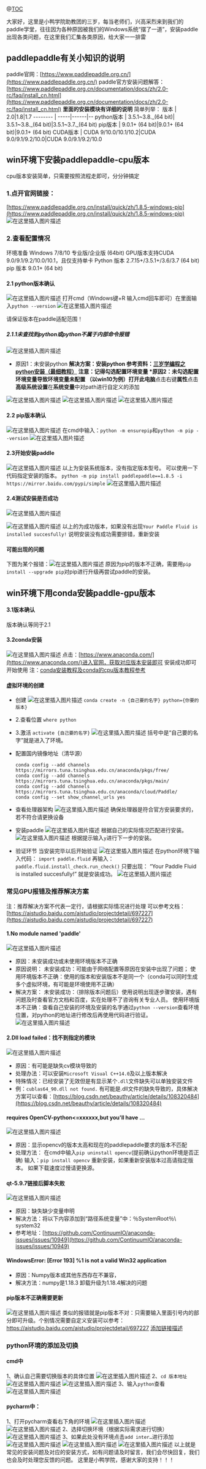 ﻿@[TOC](paddlepaddle入门的痛与快乐（Windows特有的爱）)

大家好，这里是小鸭学院助教团的三岁，每当老师们，兴高采烈来到我们的paddle学堂，往往因为各种原因被我们的Windows系统“摆了一道”，安装paddle出现各类问题，在这里我们汇集各类原因，给大家一一排雷
## paddlepaddle有关小知识的说明
paddle官网：[https://www.paddlepaddle.org.cn/](https://www.paddlepaddle.org.cn/)
paddle官方安装问题解答：[https://www.paddlepaddle.org.cn/documentation/docs/zh/2.0-rc/faq/install_cn.html](https://www.paddlepaddle.org.cn/documentation/docs/zh/2.0-rc/faq/install_cn.html)
**里面的安装模块有详细的说明**
简单列举：
版本     | 2.0|1.8|1.7
-------- | -----|------|--
python版本  | 3.5.1\~3.8._(64 bit)| 3.5.1\~3.8.\_(64 bit)|3.5.1~3.7.\_(64 bit)
pip版本 | 9.0.1+ (64 bit)|9.0.1+ (64 bit)|9.0.1+ (64 bit)
CUDA版本  | CUDA 9/10.0/10.1/10.2|CUDA 9.0/9.1/9.2/10.0|CUDA 9.0/9.1/9.2/10.0
## win环境下安装paddlepaddle-cpu版本
cpu版本安装简单，只需要按照流程走即可，分分钟搞定
### 1.点开官网链接：
[https://www.paddlepaddle.org.cn/install/quick/zh/1.8.5-windows-pip](https://www.paddlepaddle.org.cn/install/quick/zh/1.8.5-windows-pip)
![在这里插入图片描述](https://img-blog.csdnimg.cn/20201115114809873.png?x-oss-process=image/watermark,type_ZmFuZ3poZW5naGVpdGk,shadow_10,text_aHR0cHM6Ly9ibG9nLmNzZG4ubmV0L3dlaXhpbl80MTQ1MDEyMw==,size_16,color_FFFFFF,t_70#pic_center)
### 2.查看配置情况
环境准备
Windows 7/8/10 专业版/企业版 (64bit)
GPU版本支持CUDA 9.0/9.1/9.2/10.0/10.1，且仅支持单卡
Python 版本 2.7.15+/3.5.1+/3.6/3.7 (64 bit)
pip 版本 9.0.1+ (64 bit)
#### 2.1 python版本确认
![在这里插入图片描述](https://img-blog.csdnimg.cn/20201115115201787.png#pic_center)
打开cmd（Windows键+R 输入cmd回车即可）在里面输入`python --version`
![在这里插入图片描述](https://img-blog.csdnimg.cn/20201115115431819.png#pic_center)

请保证版本在paddle适配范围！
##### 2.1.1未查找到python或python不属于内部命令报错
![在这里插入图片描述](https://img-blog.csdnimg.cn/20201115120012893.png#pic_center)

* 原因1：未安装python
**解决方案：**安装python
参考资料：[三岁学编程之python安装（最细教程）](https://blog.csdn.net/weixin_45623093/article/details/105508265)
注意：记得勾选配置环境变量
*原因2：未勾选配置环境变量导致环境变量未配置
（以win10为例）打开**此电脑**点击右键**属性**点击**高级系统设置**在**系统变量**中对path进行自定义的添加

![在这里插入图片描述](https://img-blog.csdnimg.cn/20201115133154448.png?x-oss-process=image/watermark,type_ZmFuZ3poZW5naGVpdGk,shadow_10,text_aHR0cHM6Ly9ibG9nLmNzZG4ubmV0L3dlaXhpbl80MTQ1MDEyMw==,size_16,color_FFFFFF,t_70#pic_center)
![在这里插入图片描述](https://img-blog.csdnimg.cn/20201115133217996.png?x-oss-process=image/watermark,type_ZmFuZ3poZW5naGVpdGk,shadow_10,text_aHR0cHM6Ly9ibG9nLmNzZG4ubmV0L3dlaXhpbl80MTQ1MDEyMw==,size_16,color_FFFFFF,t_70#pic_center)
![在这里插入图片描述](https://img-blog.csdnimg.cn/20201115133241791.png?x-oss-process=image/watermark,type_ZmFuZ3poZW5naGVpdGk,shadow_10,text_aHR0cHM6Ly9ibG9nLmNzZG4ubmV0L3dlaXhpbl80MTQ1MDEyMw==,size_16,color_FFFFFF,t_70#pic_center)
#### 2.2 pip版本确认
![在这里插入图片描述](https://img-blog.csdnimg.cn/20201115133807986.png?x-oss-process=image/watermark,type_ZmFuZ3poZW5naGVpdGk,shadow_10,text_aHR0cHM6Ly9ibG9nLmNzZG4ubmV0L3dlaXhpbl80MTQ1MDEyMw==,size_16,color_FFFFFF,t_70#pic_center)
在cmd中输入：`python -m ensurepip`和`python -m pip --version`
![在这里插入图片描述](https://img-blog.csdnimg.cn/20201115134325591.png#pic_center)
#### 2.3开始安装paddle
![在这里插入图片描述](https://img-blog.csdnimg.cn/2020111513452816.png#pic_center)
以上为安装系统版本，没有指定版本型号。
可以使用一下代码指定安装的版本。
`python -m pip install paddlepaddle==1.8.5 -i https://mirror.baidu.com/pypi/simple`
![在这里插入图片描述](https://img-blog.csdnimg.cn/20201115134807814.png?x-oss-process=image/watermark,type_ZmFuZ3poZW5naGVpdGk,shadow_10,text_aHR0cHM6Ly9ibG9nLmNzZG4ubmV0L3dlaXhpbl80MTQ1MDEyMw==,size_16,color_FFFFFF,t_70#pic_center)
#### 2.4测试安装是否成功
![在这里插入图片描述](https://img-blog.csdnimg.cn/20201115135015565.png#pic_center)

![在这里插入图片描述](https://img-blog.csdnimg.cn/20201115134951593.png?x-oss-process=image/watermark,type_ZmFuZ3poZW5naGVpdGk,shadow_10,text_aHR0cHM6Ly9ibG9nLmNzZG4ubmV0L3dlaXhpbl80MTQ1MDEyMw==,size_16,color_FFFFFF,t_70#pic_center)
以上的为成功版本，如果没有出现`Your Paddle Fluid is installed succesfully!`
说明安装没有成功需要排错，重新安装
#### 可能出现的问题
下图为某个报错：![在这里插入图片描述](https://img-blog.csdnimg.cn/20201115135452448.png?x-oss-process=image/watermark,type_ZmFuZ3poZW5naGVpdGk,shadow_10,text_aHR0cHM6Ly9ibG9nLmNzZG4ubmV0L3dlaXhpbl80MTQ1MDEyMw==,size_16,color_FFFFFF,t_70#pic_center)
原因为pip的版本不正确，需要用`pip install --upgrade pip`对pip进行升级再尝试paddle的安装。
## win环境下用conda安装paddle-gpu版本
#### 3.1版本确认
版本确认等同于2.1
#### 3.2conda安装
![在这里插入图片描述](https://img-blog.csdnimg.cn/20201115151620129.png?x-oss-process=image/watermark,type_ZmFuZ3poZW5naGVpdGk,shadow_10,text_aHR0cHM6Ly9ibG9nLmNzZG4ubmV0L3dlaXhpbl80MTQ1MDEyMw==,size_16,color_FFFFFF,t_70#pic_center)
点击：[https://www.anaconda.com/](https://www.anaconda.com/)进入官网，获取对应版本安装即可
安装成功即可开始使用
注：[conda安装教程及conda的cpu版本教程参考](https://blog.csdn.net/weixin_41450123/article/details/107623707)
#### 虚拟环境的创建
* 创建
![在这里插入图片描述](https://img-blog.csdnimg.cn/2020111517551179.png?x-oss-process=image/watermark,type_ZmFuZ3poZW5naGVpdGk,shadow_10,text_aHR0cHM6Ly9ibG9nLmNzZG4ubmV0L3dlaXhpbl80MTQ1MDEyMw==,size_16,color_FFFFFF,t_70#pic_center)
`conda create -n {自己要的名字} python={你要的版本}`
* 2.查看位置
`where python`
* 3.激活
`activate {自己要的名字}`
![在这里插入图片描述](https://img-blog.csdnimg.cn/20201115180017192.png#pic_center)
括号中是“自己要的名字”就是进入了环境。

* 配置国内镜像地址（清华源）

      conda config --add channels https://mirrors.tuna.tsinghua.edu.cn/anaconda/pkgs/free/
      conda config --add channels https://mirrors.tuna.tsinghua.edu.cn/anaconda/pkgs/main/
      conda config --add channels https://mirrors.tuna.tsinghua.edu.cn/anaconda/cloud/Paddle/
      conda config --set show_channel_urls yes
* 查看处理器架构
![在这里插入图片描述](https://img-blog.csdnimg.cn/20201121160436445.png?x-oss-process=image/watermark,type_ZmFuZ3poZW5naGVpdGk,shadow_10,text_aHR0cHM6Ly9ibG9nLmNzZG4ubmV0L3dlaXhpbl80MTQ1MDEyMw==,size_16,color_FFFFFF,t_70#pic_center)
确保处理器是符合官方安装要求的，若不符合请更换设备

* 安装paddle
![在这里插入图片描述](https://img-blog.csdnimg.cn/20201121154334414.png?x-oss-process=image/watermark,type_ZmFuZ3poZW5naGVpdGk,shadow_10,text_aHR0cHM6Ly9ibG9nLmNzZG4ubmV0L3dlaXhpbl80MTQ1MDEyMw==,size_16,color_FFFFFF,t_70#pic_center)
根据自己的实际情况匹配进行安装。
![在这里插入图片描述](https://img-blog.csdnimg.cn/2020112115443158.png?x-oss-process=image/watermark,type_ZmFuZ3poZW5naGVpdGk,shadow_10,text_aHR0cHM6Ly9ibG9nLmNzZG4ubmV0L3dlaXhpbl80MTQ1MDEyMw==,size_16,color_FFFFFF,t_70#pic_center)
根据提示输入`y`进行下一步的安装。
* 验证环节
当安装完毕以后开始验证
![在这里插入图片描述](https://img-blog.csdnimg.cn/20201121154706704.png#pic_center)
在python环境下输入代码：
`import paddle.fluid`
再输入：
`paddle.fluid.install_check.run_check()`
只要出现：
“Your Paddle Fluid is installed succesfully!”
就是安装成功。
![在这里插入图片描述](https://img-blog.csdnimg.cn/20201121161005621.png?x-oss-process=image/watermark,type_ZmFuZ3poZW5naGVpdGk,shadow_10,text_aHR0cHM6Ly9ibG9nLmNzZG4ubmV0L3dlaXhpbl80MTQ1MDEyMw==,size_16,color_FFFFFF,t_70#pic_center)


### 常见GPU报错及推荐解决方案
注：推荐解决方案不代表一定行，请根据实际情况进行处理
可以参考文档：[https://aistudio.baidu.com/aistudio/projectdetail/697227](https://aistudio.baidu.com/aistudio/projectdetail/697227)
#### 1.No module named 'paddle'
![在这里插入图片描述](https://img-blog.csdnimg.cn/20201121155539761.png?x-oss-process=image/watermark,type_ZmFuZ3poZW5naGVpdGk,shadow_10,text_aHR0cHM6Ly9ibG9nLmNzZG4ubmV0L3dlaXhpbl80MTQ1MDEyMw==,size_16,color_FFFFFF,t_70#pic_center)
* 原因：未安装成功或未使用环境版本不正确
* 原因说明：
未安装成功：可能由于网络配置等原因在安装中出现了问题；
使用环境版本不正确：使用的版本和安装版本不是同一个（conda可以同时生成多个虚拟环境，有可能是环境使用不正确）
* 解决方案：
未安装成功：（排除版本问题后）使用说明出现逐步骤安装，遇有问题及时查看官方文档和百度，实在处理不了咨询有关专业人员。
使用环境版本不正确：查看自己安装的环境及安装的名字通过`python --version`查看环境位置，对python的地址进行修改后再使用代码进行验证。
![在这里插入图片描述](https://img-blog.csdnimg.cn/20201121160529530.png?x-oss-process=image/watermark,type_ZmFuZ3poZW5naGVpdGk,shadow_10,text_aHR0cHM6Ly9ibG9nLmNzZG4ubmV0L3dlaXhpbl80MTQ1MDEyMw==,size_16,color_FFFFFF,t_70#pic_center)
#### 2.Dll load  failed：找不到指定的模块
![在这里插入图片描述](https://img-blog.csdnimg.cn/20201121161743976.png?x-oss-process=image/watermark,type_ZmFuZ3poZW5naGVpdGk,shadow_10,text_aHR0cHM6Ly9ibG9nLmNzZG4ubmV0L3dlaXhpbl80MTQ1MDEyMw==,size_16,color_FFFFFF,t_70#pic_center)
* 原因：有可能是缺失cv模块导致的
* 处理办法：可以安装`Microsoft Visual C++14.0`及以上版本解决
* 特殊情况：已经安装了无效但是有显示某个`.dll`文件缺失可以单独安装文件
* 例：`cublas64_90.dll not found.`
有可能是.dll文件的缺失导致的，具体解决方案可以查看：[https://blog.csdn.net/beauthy/article/details/108320484](https://blog.csdn.net/beauthy/article/details/108320484)

#### requires OpenCV-python<=xxxxxx,but you'll have … 
![在这里插入图片描述](https://img-blog.csdnimg.cn/2020111516131178.png?x-oss-process=image/watermark,type_ZmFuZ3poZW5naGVpdGk,shadow_10,text_aHR0cHM6Ly9ibG9nLmNzZG4ubmV0L3dlaXhpbl80MTQ1MDEyMw==,size_16,color_FFFFFF,t_70#pic_center)
* 原因：显示opencv的版本太高和现在的paddlepaddle要求的版本不匹配
* 处理方法：
在cmd中输入`pip uninstall opencv`(提前确认python环境是否正确)
输入：`pip install opencv`
重新安装，如果重新安装版本过高请指定版本。
如果下载速度过慢请更换源。

#### qt-5.9.7链接后脚本失败
![在这里插入图片描述](https://img-blog.csdnimg.cn/20201121164807251.png?x-oss-process=image/watermark,type_ZmFuZ3poZW5naGVpdGk,shadow_10,text_aHR0cHM6Ly9ibG9nLmNzZG4ubmV0L3dlaXhpbl80MTQ1MDEyMw==,size_16,color_FFFFFF,t_70#pic_center)
* 原因：缺失缺少变量申明
* 解决方法：将以下内容添加到“路径系统变量”中：％SystemRoot％\ system32
* 参考地址：[https://github.com/ContinuumIO/anaconda-issues/issues/10949](https://github.com/ContinuumIO/anaconda-issues/issues/10949)
#### WindowsError: [Error 193] %1 is not a valid Win32 application
* 原因：Numpy版本或其他东西存在不兼容，
* 解决方法：numpy是1.18.3 卸载升级为1.18.4解决的问题

#### pip版本不正确需要更新
![在这里插入图片描述](https://img-blog.csdnimg.cn/20201121170014852.png#pic_center)
类似的报错就是pip版本不对：只需要输入里面引号内的部分即可升级。个别情况需要自定义安装可以参考：https://aistudio.baidu.com/aistudio/projectdetail/697227
[添加链接描述](https://aistudio.baidu.com/aistudio/projectdetail/697227)


### python环境的添加及切换
#### cmd中
1、确认自己需要切换版本的具体位置
![在这里插入图片描述](https://img-blog.csdnimg.cn/20201121170513689.png?x-oss-process=image/watermark,type_ZmFuZ3poZW5naGVpdGk,shadow_10,text_aHR0cHM6Ly9ibG9nLmNzZG4ubmV0L3dlaXhpbl80MTQ1MDEyMw==,size_16,color_FFFFFF,t_70#pic_center)
2、`cd 版本地址`
![在这里插入图片描述](https://img-blog.csdnimg.cn/20201121170558418.png?x-oss-process=image/watermark,type_ZmFuZ3poZW5naGVpdGk,shadow_10,text_aHR0cHM6Ly9ibG9nLmNzZG4ubmV0L3dlaXhpbl80MTQ1MDEyMw==,size_16,color_FFFFFF,t_70#pic_center)
![在这里插入图片描述](https://img-blog.csdnimg.cn/20201121170638282.png?x-oss-process=image/watermark,type_ZmFuZ3poZW5naGVpdGk,shadow_10,text_aHR0cHM6Ly9ibG9nLmNzZG4ubmV0L3dlaXhpbl80MTQ1MDEyMw==,size_16,color_FFFFFF,t_70#pic_center)
3、输入`python`查看
![在这里插入图片描述](https://img-blog.csdnimg.cn/20201121170653516.png?x-oss-process=image/watermark,type_ZmFuZ3poZW5naGVpdGk,shadow_10,text_aHR0cHM6Ly9ibG9nLmNzZG4ubmV0L3dlaXhpbl80MTQ1MDEyMw==,size_16,color_FFFFFF,t_70#pic_center)

#### pycharm中：
1、打开pycharm查看右下角的环境
![在这里插入图片描述](https://img-blog.csdnimg.cn/20201121170854571.png?x-oss-process=image/watermark,type_ZmFuZ3poZW5naGVpdGk,shadow_10,text_aHR0cHM6Ly9ibG9nLmNzZG4ubmV0L3dlaXhpbl80MTQ1MDEyMw==,size_16,color_FFFFFF,t_70#pic_center)
![在这里插入图片描述](https://img-blog.csdnimg.cn/20201121170912674.png?x-oss-process=image/watermark,type_ZmFuZ3poZW5naGVpdGk,shadow_10,text_aHR0cHM6Ly9ibG9nLmNzZG4ubmV0L3dlaXhpbl80MTQ1MDEyMw==,size_16,color_FFFFFF,t_70#pic_center)
2、选择切换环境（根据实际需求进行切换）
![在这里插入图片描述](https://img-blog.csdnimg.cn/20201121170946905.png?x-oss-process=image/watermark,type_ZmFuZ3poZW5naGVpdGk,shadow_10,text_aHR0cHM6Ly9ibG9nLmNzZG4ubmV0L3dlaXhpbl80MTQ1MDEyMw==,size_16,color_FFFFFF,t_70#pic_center)
3、如果此处没有环境点击`add inter…`进行添加
![在这里插入图片描述](https://img-blog.csdnimg.cn/20201121171057501.png?x-oss-process=image/watermark,type_ZmFuZ3poZW5naGVpdGk,shadow_10,text_aHR0cHM6Ly9ibG9nLmNzZG4ubmV0L3dlaXhpbl80MTQ1MDEyMw==,size_16,color_FFFFFF,t_70#pic_center)
![在这里插入图片描述](https://img-blog.csdnimg.cn/20201121155423782.png?x-oss-process=image/watermark,type_ZmFuZ3poZW5naGVpdGk,shadow_10,text_aHR0cHM6Ly9ibG9nLmNzZG4ubmV0L3dlaXhpbl80MTQ1MDEyMw==,size_16,color_FFFFFF,t_70#pic_center)
![在这里插入图片描述](https://img-blog.csdnimg.cn/20201121171336518.png?x-oss-process=image/watermark,type_ZmFuZ3poZW5naGVpdGk,shadow_10,text_aHR0cHM6Ly9ibG9nLmNzZG4ubmV0L3dlaXhpbl80MTQ1MDEyMw==,size_16,color_FFFFFF,t_70#pic_center)
以上就是常见的安装问题及对应的安装方式，如有问题请及时留言，我们会尽快回复，我们也会及时处理您反馈的问题。
这里是小鸭学院，感谢大家的支持！！！
